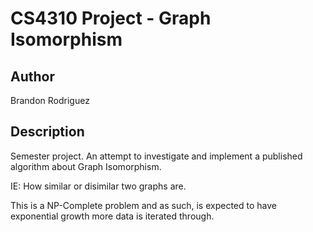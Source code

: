 
# CS4310 Project - Graph Isomorphism

## Author
Brandon Rodriguez

## Description
Semester project. An attempt to investigate and implement a published algorithm about Graph Isomorphism.

IE: How similar or disimilar two graphs are.

This is a NP-Complete problem and as such, is expected to have exponential growth more data is iterated through.
